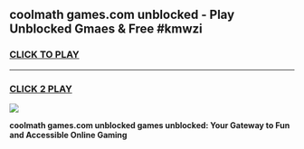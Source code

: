 
## coolmath games.com unblocked - Play Unblocked Gmaes & Free #kmwzi
<h3>
<a href="https://news.freeplayer.one?title=coolmath_games.com_unblocked&ref=26F">CLICK TO PLAY</a></h3>
<hr>

<h3>
<a href="https://news.freeplayer.one?title=coolmath_games.com_unblocked&ref=26F">CLICK 2 PLAY</a>
  
</h3>

<a href="https://news.freeplayer.one?title=coolmath_games.com_unblocked&ref=26F/"><img src="https://clearcache.store/games.png"></a>


**coolmath games.com unblocked games unblocked: Your Gateway to Fun and Accessible Online Gaming**
